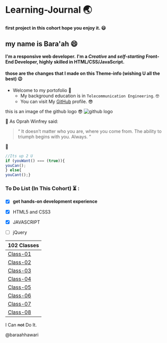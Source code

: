 # Learning-Journal :earth_asia:	


#### first project in this cohort hope you enjoy it. :smiley:
## my name is Bara'ah :smile:
**I'm a responsive web developer.** **I'm a _Creative_ and _self-starting_ Front-End Developer, highly skilled in HTML/CSS/JavaScript.**
#### those are the changes that I made on this Theme-info (wishing U all the best) :wink:

- Welcome to my portofolio  :rocket:	
    - My background education is in `Telecommunication Engineering`. :nerd_face:	
    - You can visit My [GitHub](https://github.com/baraahhawari) profile. :sunglasses:	


this is an image of the github logo :sunglasses:
![github logo](https://i.pinimg.com/originals/dc/1a/1a/dc1a1a4287f57e4a80ea5ecfd912ee96.png)

:thinking: As Oprah Winfrey said:
 >  “ It doesn’t matter who you are, where you come from. The ability to triumph begins with you.  Always. ” 

:green_heart:	 
```javascript
//Its up 2 U
if (youWant() === (true)){
youCan();
} else{
youCant();}
```
	 
 ### To Do List (In This Cohort) :hourglass_flowing_sand: :
	
- [x] **get hands-on development experience**
- [x] HTML5 and CSS3
- [x] JAVASCRIPT
- [ ] jQuery



|102 Classes                                                                |     
|---------------------------------------------------------------------------|
| [Class-01](https://baraahhawari.github.io/Learning-Journal-/102-class-01) |  
| [Class-02](https://baraahhawari.github.io/Learning-Journal-/102-class-02) |   
| [Class-03](https://baraahhawari.github.io/Learning-Journal-/102-class-03) | 
| [Class-04](https://baraahhawari.github.io/Learning-Journal-/102-class-04) | 
| [Class-05](https://baraahhawari.github.io/Learning-Journal-/102-class-05) | 
| [Class-06](https://baraahhawari.github.io/Learning-Journal-/102-class-06) | 
| [Class-07](https://baraahhawari.github.io/Learning-Journal-/102-class-07) | 
| [Class-08](https://baraahhawari.github.io/Learning-Journal-/102-class-08) | 




I Can ~~not~~ Do It.

@baraahhawari
